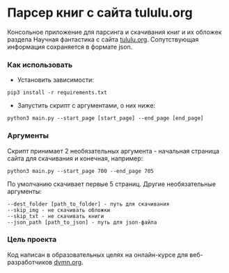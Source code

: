 # Парсер книг с сайта tululu.org

Консольное приложение для парсинга и скачивания книг и их обложек раздела Научная фантастика с сайта [tululu.org](https://dvmn.org/).
Сопутствующая информация сохраняется в формате json.

### Как использовать

- Установить зависимости:

```
pip3 install -r requirements.txt
```

- Запустить скрипт с аргументами, о них ниже:

```
python3 main.py --start_page [start_page] --end_page [end_page]
```

### Аргументы

Скрипт принимает 2 необязательных аргумента - начальная страница сайта для скачивания и конечная,
например:

```
python3 main.py --start_page 700 --end_page 705
```

По умолчанию скачивает первые 5 страниц.
Другие необязательные аргументы:
```
--dest_folder [path_to_folder] - путь для скачивания
--skip_img - не скачивать обложки
--skip_txt - не скачивать книги
--json_path [path_to_json] - путь для json-файла
```

### Цель проекта

Код написан в образовательных целях на онлайн-курсе для веб-разработчиков [dvmn.org](https://dvmn.org/).
